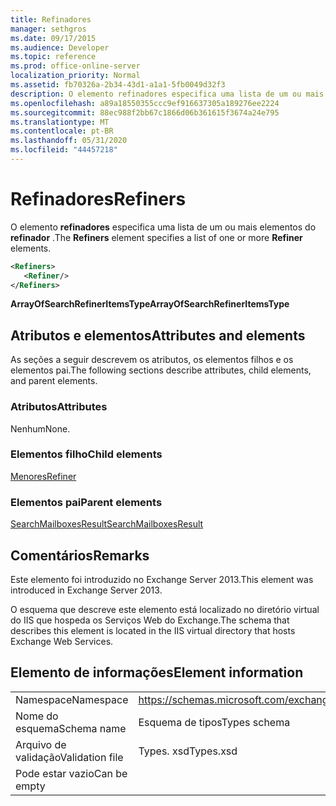 ```yaml
---
title: Refinadores
manager: sethgros
ms.date: 09/17/2015
ms.audience: Developer
ms.topic: reference
ms.prod: office-online-server
localization_priority: Normal
ms.assetid: fb70326a-2b34-43d1-a1a1-5fb0049d32f3
description: O elemento refinadores especifica uma lista de um ou mais elementos do refinador.
ms.openlocfilehash: a89a18550355ccc9ef916637305a189276ee2224
ms.sourcegitcommit: 88ec988f2bb67c1866d06b361615f3674a24e795
ms.translationtype: MT
ms.contentlocale: pt-BR
ms.lasthandoff: 05/31/2020
ms.locfileid: "44457218"
---
```

# <a name="refiners"></a><span data-ttu-id="bddb8-103">Refinadores</span><span class="sxs-lookup"><span data-stu-id="bddb8-103">Refiners</span></span>

<span data-ttu-id="bddb8-104">O elemento **refinadores** especifica uma lista de um ou mais elementos do **refinador** .</span><span class="sxs-lookup"><span data-stu-id="bddb8-104">The **Refiners** element specifies a list of one or more **Refiner** elements.</span></span> 
  
```XML
<Refiners>
   <Refiner/>
</Refiners>
```

 <span data-ttu-id="bddb8-105">**ArrayOfSearchRefinerItemsType**</span><span class="sxs-lookup"><span data-stu-id="bddb8-105">**ArrayOfSearchRefinerItemsType**</span></span>
## <a name="attributes-and-elements"></a><span data-ttu-id="bddb8-106">Atributos e elementos</span><span class="sxs-lookup"><span data-stu-id="bddb8-106">Attributes and elements</span></span>

<span data-ttu-id="bddb8-107">As seções a seguir descrevem os atributos, os elementos filhos e os elementos pai.</span><span class="sxs-lookup"><span data-stu-id="bddb8-107">The following sections describe attributes, child elements, and parent elements.</span></span>
  
### <a name="attributes"></a><span data-ttu-id="bddb8-108">Atributos</span><span class="sxs-lookup"><span data-stu-id="bddb8-108">Attributes</span></span>

<span data-ttu-id="bddb8-109">Nenhum</span><span class="sxs-lookup"><span data-stu-id="bddb8-109">None.</span></span>
  
### <a name="child-elements"></a><span data-ttu-id="bddb8-110">Elementos filho</span><span class="sxs-lookup"><span data-stu-id="bddb8-110">Child elements</span></span>

[<span data-ttu-id="bddb8-111">Menores</span><span class="sxs-lookup"><span data-stu-id="bddb8-111">Refiner</span></span>](refiner.md)
  
### <a name="parent-elements"></a><span data-ttu-id="bddb8-112">Elementos pai</span><span class="sxs-lookup"><span data-stu-id="bddb8-112">Parent elements</span></span>

[<span data-ttu-id="bddb8-113">SearchMailboxesResult</span><span class="sxs-lookup"><span data-stu-id="bddb8-113">SearchMailboxesResult</span></span>](searchmailboxesresult.md)
  
## <a name="remarks"></a><span data-ttu-id="bddb8-114">Comentários</span><span class="sxs-lookup"><span data-stu-id="bddb8-114">Remarks</span></span>

<span data-ttu-id="bddb8-115">Este elemento foi introduzido no Exchange Server 2013.</span><span class="sxs-lookup"><span data-stu-id="bddb8-115">This element was introduced in Exchange Server 2013.</span></span>
  
<span data-ttu-id="bddb8-116">O esquema que descreve este elemento está localizado no diretório virtual do IIS que hospeda os Serviços Web do Exchange.</span><span class="sxs-lookup"><span data-stu-id="bddb8-116">The schema that describes this element is located in the IIS virtual directory that hosts Exchange Web Services.</span></span>
  
## <a name="element-information"></a><span data-ttu-id="bddb8-117">Elemento de informações</span><span class="sxs-lookup"><span data-stu-id="bddb8-117">Element information</span></span>

|||
|:-----|:-----|
|<span data-ttu-id="bddb8-118">Namespace</span><span class="sxs-lookup"><span data-stu-id="bddb8-118">Namespace</span></span>  <br/> |https://schemas.microsoft.com/exchange/services/2006/types  <br/> |
|<span data-ttu-id="bddb8-119">Nome do esquema</span><span class="sxs-lookup"><span data-stu-id="bddb8-119">Schema name</span></span>  <br/> |<span data-ttu-id="bddb8-120">Esquema de tipos</span><span class="sxs-lookup"><span data-stu-id="bddb8-120">Types schema</span></span>  <br/> |
|<span data-ttu-id="bddb8-121">Arquivo de validação</span><span class="sxs-lookup"><span data-stu-id="bddb8-121">Validation file</span></span>  <br/> |<span data-ttu-id="bddb8-122">Types. xsd</span><span class="sxs-lookup"><span data-stu-id="bddb8-122">Types.xsd</span></span>  <br/> |
|<span data-ttu-id="bddb8-123">Pode estar vazio</span><span class="sxs-lookup"><span data-stu-id="bddb8-123">Can be empty</span></span>  <br/> ||
   

